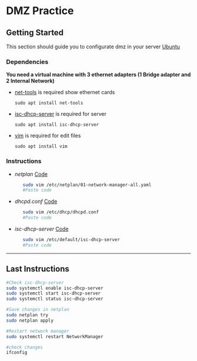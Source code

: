 # DMZ Practice

## Getting Started
This section should guide you to configurate dmz in your server
[Ubuntu](https://ubuntu.com/download/desktop) 


### Dependencies
  **You need a virtual machine with 3 ethernet adapters (1 Bridge adapter and 2 Internal Network)**
- [net-tools](https://packages.ubuntu.com/net-tools) is required show ethernet cards

  `sudo apt install net-tools`

- [isc-dhcp-server](https://www.isc.org/dhcp/) is required for server

  `sudo apt install isc-dhcp-server`

- [vim](https://github.com/vim/vim) is required for edit files

  `sudo apt install vim` 

### Instructions

- *netplan* [Code](https://github.com/Olivers11/practicasLinux/blob/so2/01-network-manager-all.yaml)
  ```bash
     sudo vim /etc/netplan/01-network-manager-all.yaml
     #Paste code
  ```
  
- *dhcpd.conf*  [Code](https://github.com/Olivers11/practicasLinux/blob/so2/dhcpd.conf)
  ```bash
     sudo vim /etc/dhcp/dhcpd.conf
     #Paste code
  ```
- *isc-dhcp-server* [Code](https://github.com/Olivers11/practicasLinux/blob/so2/isc-dhcp-server)
  ```bash
     sudo vim /etc/default/isc-dhcp-server
     #Paste code
  ```
---------
## Last Instructions
```zsh
#Check isc-dhcp-server
sudo systemctl enable isc-dhcp-server
sudo systemctl start isc-dhcp-server
sudo systemctl status isc-dhcp-server

#Save changes in netplan
sudo netplan try
sudo netplan apply

#Restart network manager
sudo systemctl restart NetworkManager

#check changes
ifconfig
```
